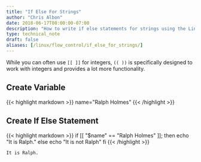 ```yaml
---
title: "If Else For Strings"
author: "Chris Albon"
date: 2018-06-17T00:00:00-07:00
description: "How to write if else statements for strings using the Linux command line."
type: technical_note
draft: false
aliases: [/linux/flow_control/if_else_for_strings/]
---
```


While you can often use `[[ ]]` for integers, `(( ))` is specifically designed to work with integers and provides a lot more functionality.

## Create Variable

{{< highlight markdown >}}
name="Ralph Holmes"
{{< /highlight >}}

## Create If Else Statement

{{< highlight markdown >}}
if [[ "$name" == "Ralph Holmes" ]]; then
    echo "It is Ralph."
else
    echo "It is not Ralph"
fi
{{< /highlight >}}
```
It is Ralph.
```